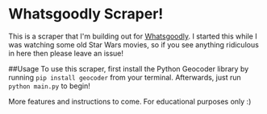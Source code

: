 # Whatsgoodly Scraper!
This is a scraper that I'm building out for [Whatsgoodly](https://whatsgoodly.com/). I started this while I was watching some old Star Wars movies, so if you see anything ridiculous in here then please leave an issue!

##Usage
To use this scraper, first install the Python Geocoder library by running `pip install geocoder` from your terminal. Afterwards, just run `python main.py` to begin!


More features and instructions to come. For educational purposes only :)
